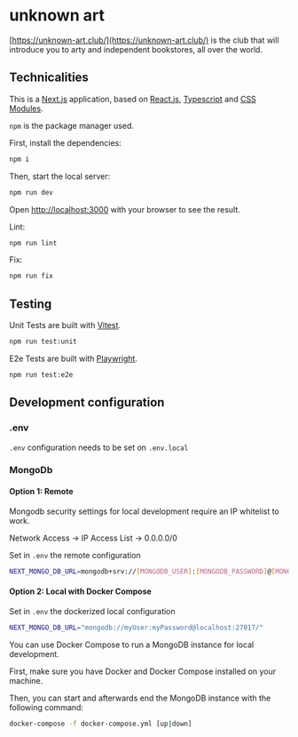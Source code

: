 # unknown art

[https://unknown-art.club/](https://unknown-art.club/) is the club that will introduce you to arty and independent bookstores, all over the world.

## Technicalities

This is a [Next.js](https://nextjs.org/) application, based on [React.js](https://react.dev/), [Typescript](https://www.typescriptlang.org/) and [CSS Modules](https://github.com/css-modules/css-modules).

`npm` is the package manager used.

First, install the dependencies:

```bash
npm i
```

Then, start the local server:

```bash
npm run dev
```

Open [http://localhost:3000](http://localhost:3000) with your browser to see the result.

Lint:

```bash
npm run lint
```

Fix:

```bash
npm run fix
```

## Testing

Unit Tests are built with [Vitest](https://vitest.dev/).

```bash
npm run test:unit
```

E2e Tests are built with [Playwright](https://playwright.dev/).

```bash
npm run test:e2e
```

## Development configuration

### .env

`.env` configuration needs to be set on `.env.local`

### MongoDb

#### Option 1: Remote

Mongodb security settings for local development require an IP whitelist to work.

Network Access -> IP Access List -> 0.0.0.0/0

Set in `.env` the remote configuration

```bash
NEXT_MONGO_DB_URL=mongodb+srv://[MONGODB_USER]:[MONGODB_PASSWORD]@[MONGODB_URL]/
```

#### Option 2: Local with Docker Compose

Set in `.env` the dockerized local configuration

```bash
NEXT_MONGO_DB_URL="mongodb://myUser:myPassword@localhost:27017/"
```

You can use Docker Compose to run a MongoDB instance for local development.

First, make sure you have Docker and Docker Compose installed on your machine.

Then, you can start and afterwards end the MongoDB instance with the following command:

```bash
docker-compose -f docker-compose.yml [up|down]
```
